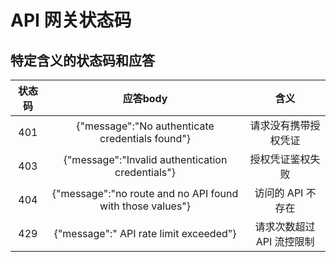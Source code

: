 # API 网关状态码

## 特定含义的状态码和应答

状态码|应答body | 含义
:-----:|:--------:|:----:
401    | {"message":"No authenticate credentials found"}  | 请求没有携带授权凭证
403    | {"message":"Invalid authentication credentials"}  | 授权凭证鉴权失败
404    | {"message":"no route and no  API  found with those values"} | 访问的 API 不存在
429    | {"message":" API  rate limit exceeded"} | 请求次数超过 API 流控限制

